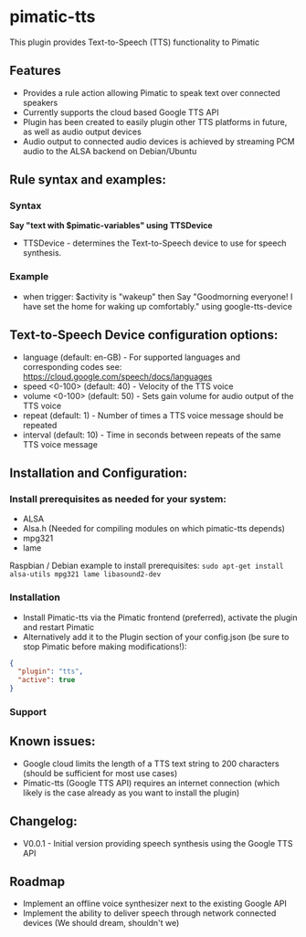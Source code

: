 # pimatic-tts
This plugin provides Text-to-Speech (TTS) functionality to Pimatic

## Features
- Provides a rule action allowing Pimatic to speak text over connected speakers
- Currently supports the cloud based Google TTS API
- Plugin has been created to easily plugin other TTS platforms in future, as well as audio output devices
- Audio output to connected audio devices is achieved by streaming PCM audio to the ALSA backend on Debian/Ubuntu

## Rule syntax and examples: 

### Syntax
<b>Say "text with $pimatic-variables" using TTSDevice </b>

* TTSDevice - determines the Text-to-Speech device to use for speech synthesis. 

### Example
- when trigger: $activity is "wakeup" then Say "Goodmorning everyone! I have set the home for waking up comfortably." using google-tts-device

## Text-to-Speech Device configuration options:
* language <enum>       (default: en-GB)    - For supported languages and corresponding codes see: https://cloud.google.com/speech/docs/languages
* speed <0-100>         (default: 40)       - Velocity of the TTS voice 
* volume <0-100>        (default: 50)       - Sets gain volume for audio output of the TTS voice
* repeat <int>          (default: 1)        - Number of times a TTS voice message should be repeated
* interval <int>        (default: 10)       - Time in seconds between repeats of the same TTS voice message

## Installation and Configuration:

### Install prerequisites as needed for your system:
- ALSA
- Alsa.h (Needed for compiling modules on which pimatic-tts depends)
- mpg321
- lame

Raspbian / Debian example to install prerequisites:
````sudo apt-get install alsa-utils mpg321 lame libasound2-dev````

### Installation
- Install Pimatic-tts via the Pimatic frontend (preferred), activate the plugin and restart Pimatic
- Alternatively add it to the Plugin section of your config.json (be sure to stop Pimatic before making modifications!):
````json
{
  "plugin": "tts",
  "active": true
}
````

### Support

## Known issues:
- Google cloud limits the length of a TTS text string to 200 characters (should be sufficient for most use cases)
- Pimatic-tts (Google TTS API) requires an internet connection (which likely is the case already as you want to install the plugin)

## Changelog:
- V0.0.1 - Initial version providing speech synthesis using the Google TTS API

## Roadmap
- Implement an offline voice synthesizer next to the existing Google API
- Implement the ability to deliver speech through network connected devices (We should dream, shouldn't we)
